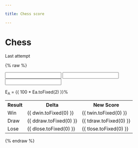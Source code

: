 ```yaml
---

title: Chess score

---
```


# Chess

Last attempt

<script src="https://cdn.jsdelivr.net/npm/vue@2"></script>
{% raw %}
<div id="app-chess">
  <input type="number" v-model="s1" v-on:input="calculate_scores"/>
  <input type="number" v-model="s2" v-on:input="calculate_scores"/>
  <input type="number" v-model="K" v-on:input="calculate_scores"/>
  
  <p>E<sub>A</sub> = {{ 100 * Ea.toFixed(2) }}%</p>
  <table>
      <tr><th>Result</th><th>Delta</th><th>New Score</th></tr>
      <tr><td>Win</td><td>{{ dwin.toFixed(0) }}</td><td>{{ twin.toFixed(0) }}</td></tr>
      <tr><td>Draw</td><td>{{ ddraw.toFixed(0) }}</td><td>{{ tdraw.toFixed(0) }}</td></tr>
      <tr><td>Lose</td><td>{{ dlose.toFixed(0) }}</td><td>{{ tlose.toFixed(0) }}</td></tr>
  </table>
  
</div>

{% endraw %}

<script>

var chess_score = new Vue ({
  el: '#app-chess',
  data: {
      s1 : 1200,
      s2: 1200,
      
      dwin : 16,
      ddraw : 0,
      dlose : -16,
      
      twin : 1216,
      tdraw : 1200,
      tlose : 1184,
      
      Ea : 0.5,
      K : 32
  },
  
  methods : {
    calculate_scores : function () {
      this.s1 = parseFloat(this.s1);
      this.s2 = parseFloat(this.s2);
      this.Ea = 1.0 / ( 1 + 10 ** ((this.s2 - this.s1)/400.0));
      
      this.dwin = this.K * (1 - this.Ea);
      this.twin = this.s1 + this.dwin;
      
      this.ddraw = this.K * (0.5 - this.Ea);
      this.tdraw = this.s1 + this.ddraw;
      
      this.dlose = this.K * (0 - this.Ea);
      this.tlose = this.s1 + this.dlose;
    }
  }

})


</script>
